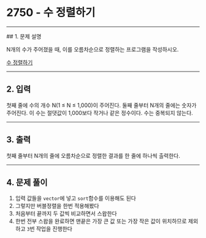 # 2750 -  수 정렬하기

<hr/>
## 1. 문제 설명

N개의 수가 주어졌을 때, 이를 오름차순으로 정렬하는 프로그램을 작성하시오.

[수 정렬하기](<https://www.acmicpc.net/problem/2750>)

------

## 2. 입력

첫째 줄에 수의 개수 N(1 ≤ N ≤ 1,000)이 주어진다. 둘째 줄부터 N개의 줄에는 숫자가 주어진다. 이 수는 절댓값이 1,000보다 작거나 같은 정수이다. 수는 중복되지 않는다.

------

## 3. 출력

첫째 줄부터 N개의 줄에 오름차순으로 정렬한 결과를 한 줄에 하나씩 출력한다.

------

## 4. 문제 풀이

1. 입력 값들을 `vector`에 넣고 `sort`함수를 이용해도 된다
2. 그렇지만 버블정렬을 한번 적용해봤다
3. 처음부터 끝까지 두 값씩 비교하면서 스왑한다
4. 한번 전부 스왑을 완료하면 맨끝은 가장 큰 값 또는 가장 작은 값이 위치하므로 제외하고 `3`번 작업을 진행한다